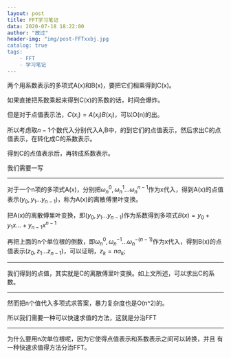 ```yaml
---
layout: post
title: FFT学习笔记
data: 2020-07-18 18:22:00
author: "故过"
header-img: "img/post-FFTxxbj.jpg
catalog: true
tags: 	
	- FFT
	- 学习笔记
---
```




两个用系数表示的多项式A(x)和B(x)，要把它们相乘得到C(x)。

如果直接把系数乘起来得到C(x)的系数的话，时间会爆炸。

但是对于点值表示法，$C(x_i)=A(x_i)B(x_i)$，可以O(n)的出。

所以考虑取$n-1$个数代入分别代入A,B中，的到它们的点值表示，然后求出C的点值表示，在转化成C的系数表示。

得到C的点值表示后，再转成系数表示。

我们需要一写

--------------------------------

对于一个n项的多项式A(x)，分别把$\omega_n^0,\omega_n^1...\omega_n^{n-1}$作为x代入，得到A(x)的点值表示$(y_0,y_1...y_{n-1})$，称为A(x)的离散傅里叶变换。

把A(x)的离散傅里叶变换，即$(y_0,y_1...y_{n-1})$作为系数得到多项式$B(x)=y_0+y_1x...+y_{n-1}x^{n-1}$

再把上面的n个单位根的倒数，即$\omega_n^{0},\omega_n^{-1}...\omega_n^{-(n-1)}$作为x代入，得到B(x)的点值表示$(z_0,z_1...z_{n-1})$，可以证明，$z_k=na_k$;

-----------------------------------

我们得到的点值，其实就是C的离散傅里叶变换。如上文所述，可以求出C的系数。

------------------------

然而把n个值代入多项式求答案，暴力复杂度也是O(n^2)的。

所以我们需要一种可以快速求值的方法，这就是分治FFT

-----------------

为什么要用n次单位根呢，因为它使得点值表示和系数表示之间可以转换，并且 有一种快速求值得方法分治FFT。